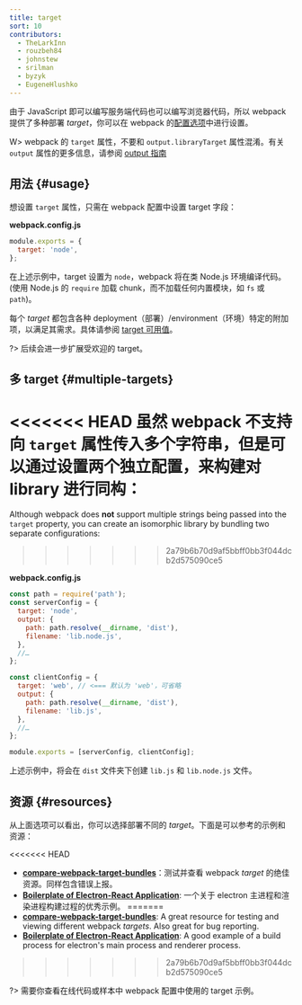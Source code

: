 ```yaml
---
title: target
sort: 10
contributors:
  - TheLarkInn
  - rouzbeh84
  - johnstew
  - srilman
  - byzyk
  - EugeneHlushko
---
```


由于 JavaScript 即可以编写服务端代码也可以编写浏览器代码，所以 webpack 提供了多种部署 _target_，你可以在 webpack 的[配置选项](/configuration)中进行设置。

W> webpack 的 `target` 属性，不要和 `output.libraryTarget` 属性混淆。有关 `output` 属性的更多信息，请参阅 [output 指南](/concepts/output/)

## 用法 {#usage}

想设置 `target` 属性，只需在 webpack 配置中设置 target 字段：

**webpack.config.js**

```javascript
module.exports = {
  target: 'node',
};
```

在上述示例中，target 设置为 `node`，webpack 将在类 Node.js 环境编译代码。(使用 Node.js 的 `require` 加载 chunk，而不加载任何内置模块，如 `fs` 或 `path`)。

每个 _target_ 都包含各种 deployment（部署）/environment（环境）特定的附加项，以满足其需求。具体请参阅 [target 可用值](/configuration/target/)。

?> 后续会进一步扩展受欢迎的 target。

## 多 target {#multiple-targets}

<<<<<<< HEAD
虽然 webpack __不支持__ 向 `target` 属性传入多个字符串，但是可以通过设置两个独立配置，来构建对 library 进行同构：
=======
Although webpack does **not** support multiple strings being passed into the `target` property, you can create an isomorphic library by bundling two separate configurations:
>>>>>>> 2a79b6b70d9af5bbff0bb3f044dcb2d575090ce5

**webpack.config.js**

```javascript
const path = require('path');
const serverConfig = {
  target: 'node',
  output: {
    path: path.resolve(__dirname, 'dist'),
    filename: 'lib.node.js',
  },
  //…
};

const clientConfig = {
  target: 'web', // <=== 默认为 'web'，可省略
  output: {
    path: path.resolve(__dirname, 'dist'),
    filename: 'lib.js',
  },
  //…
};

module.exports = [serverConfig, clientConfig];
```

上述示例中，将会在 `dist` 文件夹下创建 `lib.js` 和 `lib.node.js` 文件。

## 资源 {#resources}

从上面选项可以看出，你可以选择部署不同的 _target_。下面是可以参考的示例和资源：

<<<<<<< HEAD
-  __[compare-webpack-target-bundles](https://github.com/TheLarkInn/compare-webpack-target-bundles)__：测试并查看 webpack _target_ 的绝佳资源。同样包含错误上报。
- __[Boilerplate of Electron-React Application](https://github.com/chentsulin/electron-react-boilerplate)__: 一个关于 electron 主进程和渲染进程构建过程的优秀示例。
=======
- **[compare-webpack-target-bundles](https://github.com/TheLarkInn/compare-webpack-target-bundles)**: A great resource for testing and viewing different webpack _targets_. Also great for bug reporting.
- **[Boilerplate of Electron-React Application](https://github.com/chentsulin/electron-react-boilerplate)**: A good example of a build process for electron's main process and renderer process.
>>>>>>> 2a79b6b70d9af5bbff0bb3f044dcb2d575090ce5

?> 需要你查看在线代码或样本中 webpack 配置中使用的 target 示例。
